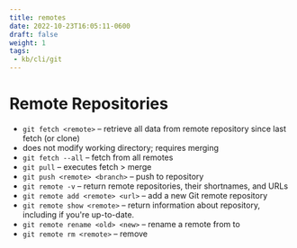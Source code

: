 ```yaml
---
title: remotes
date: 2022-10-23T16:05:11-0600
draft: false
weight: 1
tags:
 - kb/cli/git
---
```

# Remote Repositories
- `git fetch <remote>` – retrieve all data from remote repository since last fetch (or clone)
- does not modify working directory; requires merging
- `git fetch --all` – fetch from all remotes
- `git pull` – executes fetch > merge
- `git push <remote> <branch>` – push <branch> to <remote> repository
- `git remote -v` – return remote repositories, their shortnames, and URLs
- `git remote add <remote> <url>` – add a new Git remote repository
- `git remote show <remote>` – return information about <remote> repository, including if you're up-to-date.
- `git remote rename <old> <new>` – rename a remote from <old> to <new>
- `git remote rm <remote>` – remove <remote>
